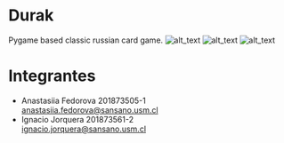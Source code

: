 # Durak
Pygame based classic russian card game. ![alt_text](https://img.shields.io/badge/approved-no-red) ![alt_text](https://img.shields.io/badge/build-stable-green) ![alt_text](https://img.shields.io/badge/coverage-40%25-yellow)

# Integrantes
- Anastasiia Fedorova  201873505-1  
<anastasiia.fedorova@sansano.usm.cl>
- Ignacio Jorquera 201873561-2  
<ignacio.jorquera@sansano.usm.cl>


